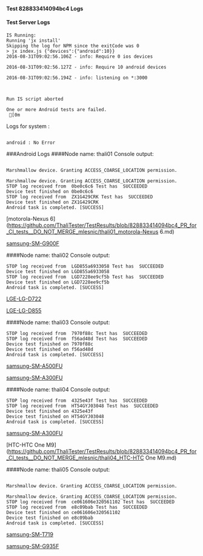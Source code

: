 #### Test 828833414094bc4 Logs

#### Test Server Logs
```
IS Running:
Running 'jx install'
Skipping the log for NPM since the exitCode was 0
> jx index.js {"devices":{"android":10}}
2016-08-31T09:02:56.106Z - info: Require 0 ios devices

2016-08-31T09:02:56.127Z - info: Require 10 android devices

2016-08-31T09:02:56.194Z - info: listening on *:3000


 
Run IS script aborted
 
One or more Android tests are failed.
 [0m

```


Logs for system : 
```

android : No Error
```


###Android Logs
####Node name: thali01
Console output:
```

Marshmallow device. Granting ACCESS_COARSE_LOCATION permission.

Marshmallow device. Granting ACCESS_COARSE_LOCATION permission.
STOP log received from  0be0c6c6 Test has  SUCCEEDED
Device test finished on 0be0c6c6 
STOP log received from  ZX1G429CRK Test has  SUCCEEDED
Device test finished on ZX1G429CRK 
Android task is completed. [SUCCESS]
```
[motorola-Nexus 6](https://github.com/ThaliTester/TestResults/blob/828833414094bc4_PR_for_CI_tests__DO_NOT_MERGE_mlesnic/thali01_motorola-Nexus 6.md)

[samsung-SM-G900F](https://github.com/ThaliTester/TestResults/blob/828833414094bc4_PR_for_CI_tests__DO_NOT_MERGE_mlesnic/thali01_samsung-SM-G900F.md)

####Node name: thali02
Console output:
```
STOP log received from  LGD855a6933058 Test has  SUCCEEDED
Device test finished on LGD855a6933058 
STOP log received from  LGD7228ee9cf5b Test has  SUCCEEDED
Device test finished on LGD7228ee9cf5b 
Android task is completed. [SUCCESS]
```
[LGE-LG-D722](https://github.com/ThaliTester/TestResults/blob/828833414094bc4_PR_for_CI_tests__DO_NOT_MERGE_mlesnic/thali02_LGE-LG-D722.md)

[LGE-LG-D855](https://github.com/ThaliTester/TestResults/blob/828833414094bc4_PR_for_CI_tests__DO_NOT_MERGE_mlesnic/thali02_LGE-LG-D855.md)

####Node name: thali03
Console output:
```
STOP log received from  7970f88c Test has  SUCCEEDED
STOP log received from  f56ad48d Test has  SUCCEEDED
Device test finished on 7970f88c 
Device test finished on f56ad48d 
Android task is completed. [SUCCESS]
```
[samsung-SM-A500FU](https://github.com/ThaliTester/TestResults/blob/828833414094bc4_PR_for_CI_tests__DO_NOT_MERGE_mlesnic/thali03_samsung-SM-A500FU.md)

[samsung-SM-A300FU](https://github.com/ThaliTester/TestResults/blob/828833414094bc4_PR_for_CI_tests__DO_NOT_MERGE_mlesnic/thali03_samsung-SM-A300FU.md)

####Node name: thali04
Console output:
```
STOP log received from  4325e43f Test has  SUCCEEDED
STOP log received from  HT54GYJ03048 Test has  SUCCEEDED
Device test finished on 4325e43f 
Device test finished on HT54GYJ03048 
Android task is completed. [SUCCESS]
```
[samsung-SM-A300FU](https://github.com/ThaliTester/TestResults/blob/828833414094bc4_PR_for_CI_tests__DO_NOT_MERGE_mlesnic/thali04_samsung-SM-A300FU.md)

[HTC-HTC One M9](https://github.com/ThaliTester/TestResults/blob/828833414094bc4_PR_for_CI_tests__DO_NOT_MERGE_mlesnic/thali04_HTC-HTC One M9.md)

####Node name: thali05
Console output:
```

Marshmallow device. Granting ACCESS_COARSE_LOCATION permission.

Marshmallow device. Granting ACCESS_COARSE_LOCATION permission.
STOP log received from  ce061606e320561102 Test has  SUCCEEDED
STOP log received from  e8c09bab Test has  SUCCEEDED
Device test finished on ce061606e320561102 
Device test finished on e8c09bab 
Android task is completed. [SUCCESS]
```
[samsung-SM-T719](https://github.com/ThaliTester/TestResults/blob/828833414094bc4_PR_for_CI_tests__DO_NOT_MERGE_mlesnic/thali05_samsung-SM-T719.md)

[samsung-SM-G935F](https://github.com/ThaliTester/TestResults/blob/828833414094bc4_PR_for_CI_tests__DO_NOT_MERGE_mlesnic/thali05_samsung-SM-G935F.md)


